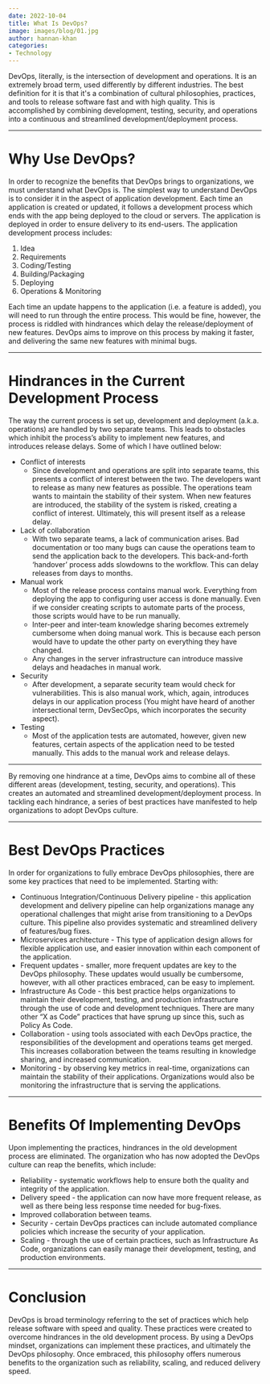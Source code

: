 ```yaml
---
date: 2022-10-04
title: What Is DevOps?
image: images/blog/01.jpg
author: hannan-khan
categories:
- Technology
---
```


DevOps, literally, is the intersection of development and operations. It is an extremely broad term, used differently by different industries. The best definition for it is that it's a combination of cultural philosophies, practices, and tools to release software fast and with high quality. This is accomplished by combining development, testing, security, and operations into a continuous and streamlined development/deployment process.
________________


# Why Use DevOps?
In order to recognize the benefits that DevOps brings to organizations, we must understand what DevOps is. The simplest way to understand DevOps is to consider it in the aspect of application development. Each time an application is created or updated, it follows a development process which ends with the app being deployed to the cloud or servers. The application is deployed in order to ensure delivery to its end-users.
The application development process includes:
1. Idea
2. Requirements
3. Coding/Testing
4. Building/Packaging
5. Deploying
6. Operations & Monitoring  
  
Each time an update happens to the application (i.e. a feature is added), you will need to run through the entire process. This would be fine, however, the process is riddled with hindrances which delay the release/deployment of new features. DevOps aims to improve on this process by making it faster, and delivering the same new features with minimal bugs.
________________


# Hindrances in the Current Development Process
The way the current process is set up, development and deployment (a.k.a. operations) are handled by two separate teams. This leads to obstacles which inhibit the process’s ability to implement new features, and introduces release delays. Some of which I have outlined below:
* Conflict of interests
  - Since development and operations are split into separate teams, this presents a conflict of interest between the two. The developers want to release as many new features as possible. The operations team wants to maintain the stability of their system. When new features are introduced, the stability of the system is risked, creating a conflict of interest. Ultimately, this will present itself as a release delay.
* Lack of collaboration
  - With two separate teams, a lack of communication arises. Bad documentation or too many bugs can cause the operations team to send the application back to the developers. This back-and-forth ‘handover’ process adds slowdowns to the workflow. This can delay releases from days to months.
* Manual work
  - Most of the release process contains manual work. Everything from deploying the app to configuring user access is done manually. Even if we consider creating scripts to automate parts of the process, those scripts would have to be run manually.
  - Inter-peer and inter-team knowledge sharing becomes extremely cumbersome when doing manual work. This is because each person would have to update the other party on everything they have changed.
  - Any changes in the server infrastructure can introduce massive delays and headaches in manual work.
* Security
  - After development, a separate security team would check for vulnerabilities. This is also manual work, which, again, introduces delays in our application process (You might have heard of another intersectional term, DevSecOps, which incorporates the security aspect).
* Testing
  - Most of the application tests are automated, however, given new features, certain aspects of the application need to be tested manually. This adds to the manual work and release delays.
________________


By removing one hindrance at a time, DevOps aims to combine all of these different areas (development, testing, security, and operations). This creates an automated and streamlined development/deployment process. In tackling each hindrance, a series of best practices have manifested to help organizations to adopt DevOps culture.
________________


# Best DevOps Practices
In order for organizations to fully embrace DevOps philosophies, there are some key practices that need to be implemented. Starting with:
   * Continuous Integration/Continuous Delivery pipeline - this application development and delivery pipeline can help organizations manage any operational challenges that might arise from transitioning to a DevOps culture. This pipeline also provides systematic and streamlined delivery of features/bug fixes.
   * Microservices architecture - This type of application design allows for flexible application use, and easier innovation within each component of the application.
   * Frequent updates - smaller, more frequent updates are key to the DevOps philosophy. These updates would usually be cumbersome, however, with all other practices embraced, can be easy to implement.
   * Infrastructure As Code - this best practice helps organizations to maintain their development, testing, and production infrastructure through the use of code and development techniques. There are many other “X as Code” practices that have sprung up since this, such as Policy As Code.
   * Collaboration - using tools associated with each DevOps practice, the responsibilities of the development and operations teams get merged. This increases collaboration between the teams resulting in knowledge sharing, and increased communication.
   * Monitoring - by observing key metrics in real-time, organizations can maintain the stability of their applications. Organizations would also be monitoring the infrastructure that is serving the applications.
________________



# Benefits Of Implementing DevOps
Upon implementing the practices, hindrances in the old development process are eliminated. The organization who has now adopted the DevOps culture can reap the benefits, which include:
   * Reliability - systematic workflows help to ensure both the quality and integrity of the application.
   * Delivery speed - the application can now have more frequent release, as well as there being less response time needed for bug-fixes.
   * Improved collaboration between teams.
   * Security - certain DevOps practices can include automated compliance policies which increase the security of your application.
   * Scaling - through the use of certain practices, such as Infrastructure As Code, organizations can easily manage their development, testing, and production environments.
________________


# Conclusion
DevOps is broad terminology referring to the set of practices which help release software with speed and quality. These practices were created to overcome hindrances in the old development process. By using a DevOps mindset, organizations can implement these practices, and ultimately the DevOps philosophy. Once embraced, this philosophy offers numerous benefits to the organization such as reliability, scaling, and reduced delivery speed.